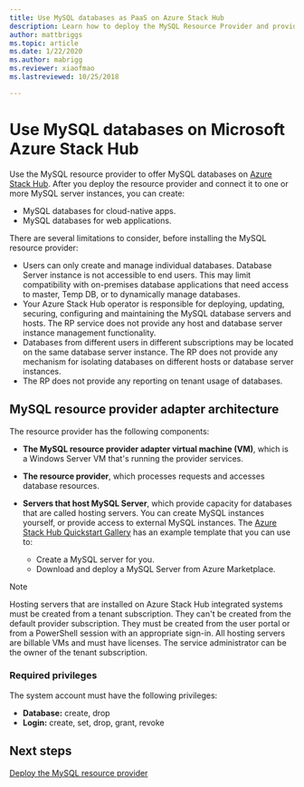 ```yaml
---
title: Use MySQL databases as PaaS on Azure Stack Hub  
description: Learn how to deploy the MySQL Resource Provider and provide MySQL databases as a service on Azure Stack Hub. 
author: mattbriggs
ms.topic: article 
ms.date: 1/22/2020
ms.author: mabrigg
ms.reviewer: xiaofmao
ms.lastreviewed: 10/25/2018

---
```


# Use MySQL databases on Microsoft Azure Stack Hub

Use the MySQL resource provider to offer MySQL databases on [Azure Stack Hub](azure-stack-overview.md). After you deploy the resource provider and connect it to one or more MySQL server instances, you can create:

* MySQL databases for cloud-native apps.
* MySQL databases for web applications.  

There are several limitations to consider, before installing the MySQL resource provider:

- Users can only create and manage individual databases. Database Server instance is not accessible to end users. This may limit compatibility with on-premises database applications that need access to master, Temp DB, or to dynamically manage databases.
- Your Azure Stack Hub operator is responsible for deploying, updating, securing, configuring and maintaining the MySQL database servers and hosts. The RP service does not provide any host and database server instance management functionality. 
- Databases from different users in different subscriptions may be located on the same database server instance. The RP does not provide any mechanism for isolating databases on different hosts or database server instances.
- The RP does not provide any reporting on tenant usage of databases.

## MySQL resource provider adapter architecture

The resource provider has the following components:

* **The MySQL resource provider adapter virtual machine (VM)**, which is a Windows Server VM that's running the provider services.
* **The resource provider**, which processes requests and accesses database resources.
* **Servers that host MySQL Server**, which provide capacity for databases that are called hosting servers. You can create MySQL instances yourself, or provide access to external MySQL instances. The [Azure Stack Hub Quickstart Gallery](https://github.com/Azure/AzureStack-QuickStart-Templates/tree/master/mysql-standalone-server-windows) has an example template that you can use to:

  * Create a MySQL server for you.
  * Download and deploy a MySQL Server from Azure Marketplace.

> [!NOTE]
> Hosting servers that are installed on Azure Stack Hub integrated systems must be created from a tenant subscription. They can't be created from the default provider subscription. They must be created from the user portal or from a PowerShell session with an appropriate sign-in. All hosting servers are billable VMs and must have licenses. The service administrator can be the owner of the tenant subscription.

### Required privileges

The system account must have the following privileges:

* **Database:** create, drop
* **Login:** create, set, drop, grant, revoke  

## Next steps

[Deploy the MySQL resource provider](azure-stack-mysql-resource-provider-deploy.md)
